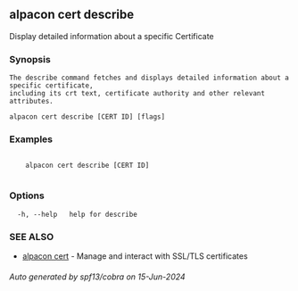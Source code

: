 ## alpacon cert describe

Display detailed information about a specific Certificate

### Synopsis


	The describe command fetches and displays detailed information about a specific certificate, 
	including its crt text, certificate authority and other relevant attributes. 
	

```
alpacon cert describe [CERT ID] [flags]
```

### Examples

```
 
	alpacon cert describe [CERT ID]
	
```

### Options

```
  -h, --help   help for describe
```

### SEE ALSO

* [alpacon cert](alpacon_cert.md)	 - Manage and interact with SSL/TLS certificates

###### Auto generated by spf13/cobra on 15-Jun-2024
